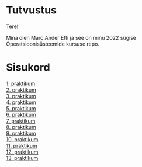 # Tutvustus
Tere!

Mina olen Marc Ander Etti ja see on minu 2022 sügise Operatsioonisüsteemide kursuse repo. 
# Sisukord
[1. praktikum](https://github.com/marcanderetti/Opsysteemid2022/blob/main/1.%20praktikum/1.%20Praktikum.md)  
[2. praktikum](https://github.com/marcanderetti/Opsysteemid2022/blob/main/2.%20praktikum/2.%20Praktikum.md)  
[3. praktikum](https://github.com/marcanderetti/Opsysteemid2022/blob/main/3.%20praktikum/3.%20Praktikum.md)  
[4. praktikum](https://github.com/marcanderetti/Opsysteemid2022/blob/main/4.%20praktikum/4.%20praktikum.md)  
[5. praktikum](https://github.com/marcanderetti/Opsysteemid2022/blob/main/5.%20praktikum/5.%20praktikum.md)  
[6. praktikum](https://github.com/marcanderetti/Opsysteemid2022/blob/main/6.%20Praktikum/6.%20praktikum.md)  
[7. praktikum](https://github.com/marcanderetti/Opsysteemid2022/edit/main/7.%20Praktikum/7.%20praktikum.md)  
[8. praktikum](https://github.com/marcanderetti/Opsysteemid2022/blob/main/8.%20Praktikum/8.%20praktikum.md)  
[9. praktikum](https://github.com/marcanderetti/Opsysteemid2022/blob/main/9.%20Praktikum/9.%20praktikum.md)  
[10. praktikum](https://github.com/marcanderetti/Opsysteemid2022/blob/main/10.%20Praktikum/10.%20praktikum.md)  
[11. praktikum](https://github.com/marcanderetti/Opsysteemid2022/blob/main/11.%20Praktikum/11.%20praktikum.md)  
[12. praktikum](https://github.com/marcanderetti/Opsysteemid2022/blob/main/12.%20Praktikum/12.%20praktikum.md)  
[13. praktikum](https://github.com/marcanderetti/Opsysteemid2022/blob/main/13.%20Praktikum/13.%20praktikum.md)  
